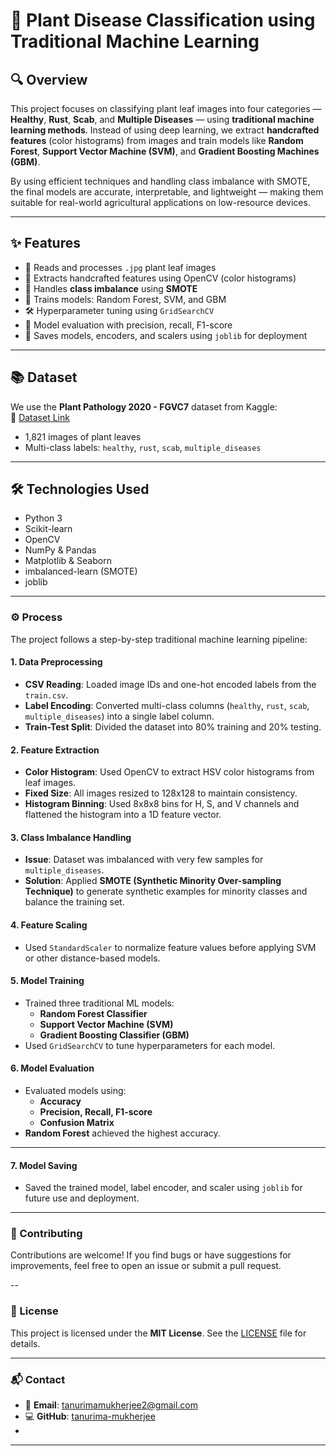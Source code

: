# 🌿 Plant Disease Classification using Traditional Machine Learning

## 🔍 Overview

This project focuses on classifying plant leaf images into four categories — **Healthy**, **Rust**, **Scab**, and **Multiple Diseases** — using **traditional machine learning methods**. Instead of using deep learning, we extract **handcrafted features** (color histograms) from images and train models like **Random Forest**, **Support Vector Machine (SVM)**, and **Gradient Boosting Machines (GBM)**.

By using efficient techniques and handling class imbalance with SMOTE, the final models are accurate, interpretable, and lightweight — making them suitable for real-world agricultural applications on low-resource devices.

---

## ✨ Features

- 📁 Reads and processes `.jpg` plant leaf images
- 🧠 Extracts handcrafted features using OpenCV (color histograms)
- 🧪 Handles **class imbalance** using **SMOTE**
- 🔧 Trains models: Random Forest, SVM, and GBM
- 🛠️ Hyperparameter tuning using `GridSearchCV`
- 🧾 Model evaluation with precision, recall, F1-score
- 💾 Saves models, encoders, and scalers using `joblib` for deployment

---

## 📚 Dataset

We use the **Plant Pathology 2020 - FGVC7** dataset from Kaggle:  
🔗 [Dataset Link](https://www.kaggle.com/c/plant-pathology-2020-fgvc7/data)

- 1,821 images of plant leaves  
- Multi-class labels: `healthy`, `rust`, `scab`, `multiple_diseases`

---

## 🛠️ Technologies Used

- Python 3  
- Scikit-learn  
- OpenCV  
- NumPy & Pandas  
- Matplotlib & Seaborn  
- imbalanced-learn (SMOTE)  
- joblib
---
### ⚙️ Process

The project follows a step-by-step traditional machine learning pipeline:

#### 1. **Data Preprocessing**
- **CSV Reading**: Loaded image IDs and one-hot encoded labels from the `train.csv`.
- **Label Encoding**: Converted multi-class columns (`healthy`, `rust`, `scab`, `multiple_diseases`) into a single label column.
- **Train-Test Split**: Divided the dataset into 80% training and 20% testing.

#### 2. **Feature Extraction**
- **Color Histogram**: Used OpenCV to extract HSV color histograms from leaf images.
- **Fixed Size**: All images resized to 128x128 to maintain consistency.
- **Histogram Binning**: Used 8x8x8 bins for H, S, and V channels and flattened the histogram into a 1D feature vector.

#### 3. **Class Imbalance Handling**
- **Issue**: Dataset was imbalanced with very few samples for `multiple_diseases`.
- **Solution**: Applied **SMOTE (Synthetic Minority Over-sampling Technique)** to generate synthetic examples for minority classes and balance the training set.

#### 4. **Feature Scaling**
- Used `StandardScaler` to normalize feature values before applying SVM or other distance-based models.

#### 5. **Model Training**
- Trained three traditional ML models:
  - **Random Forest Classifier**
  - **Support Vector Machine (SVM)**
  - **Gradient Boosting Classifier (GBM)**
- Used `GridSearchCV` to tune hyperparameters for each model.

#### 6. **Model Evaluation**
- Evaluated models using:
  - **Accuracy**
  - **Precision, Recall, F1-score**
  - **Confusion Matrix**
- **Random Forest** achieved the highest accuracy.
---
#### 7. **Model Saving**
- Saved the trained model, label encoder, and scaler using `joblib` for future use and deployment.

---
### 🤝 Contributing
Contributions are welcome! If you find bugs or have suggestions for improvements, feel free to open an issue or submit a pull request.

--
### 📄 License
This project is licensed under the **MIT License**. See the [LICENSE](LICENSE) file for details.

---
### 📬 Contact
- 📧 **Email**: tanurimamukherjee2@gmail.com  
- 💻 **GitHub**: [tanurima-mukherjee](https://github.com/tanurima-mukherjee)
- 
---

